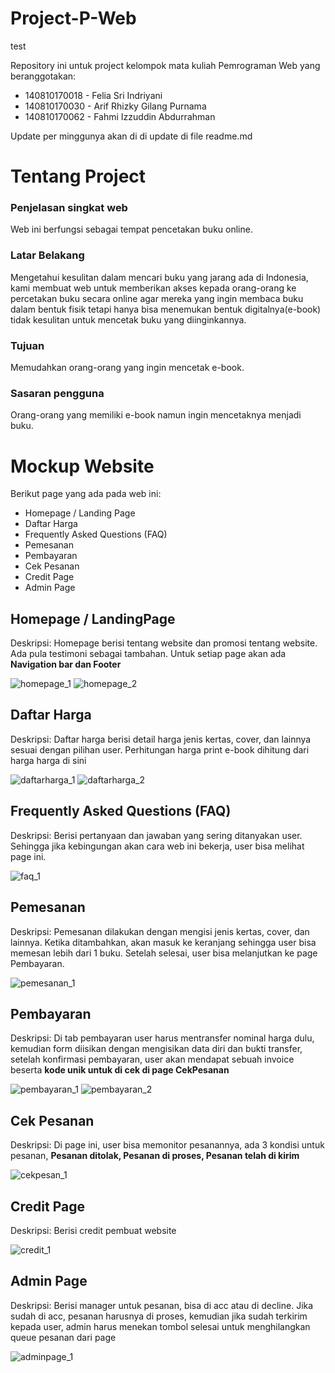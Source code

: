 # Project-P-Web

test

Repository ini untuk project kelompok mata kuliah Pemrograman Web yang beranggotakan:

- 140810170018 - Felia Sri Indriyani
- 140810170030 - Arif Rhizky Gilang Purnama
- 140810170062 - Fahmi Izzuddin Abdurrahman

Update per minggunya akan di di update di file readme.md

# Tentang Project

### Penjelasan singkat web
Web ini berfungsi sebagai tempat pencetakan buku online.

### Latar Belakang
Mengetahui kesulitan dalam mencari buku yang jarang ada di Indonesia, kami membuat web untuk memberikan akses kepada orang-orang ke percetakan buku secara online agar mereka yang ingin membaca buku dalam bentuk fisik tetapi hanya bisa menemukan bentuk digitalnya(e-book) tidak kesulitan untuk mencetak buku yang diinginkannya.

### Tujuan
Memudahkan orang-orang yang ingin mencetak e-book.

### Sasaran pengguna
Orang-orang yang memiliki e-book namun ingin mencetaknya menjadi buku.

# Mockup Website
Berikut page yang ada pada web ini:

- Homepage / Landing Page
- Daftar Harga
- Frequently Asked Questions (FAQ)
- Pemesanan
- Pembayaran
- Cek Pesanan
- Credit Page
- Admin Page


## Homepage / LandingPage
Deskripsi: Homepage berisi tentang website dan promosi tentang website. Ada pula testimoni sebagai tambahan. Untuk setiap page akan ada **Navigation bar dan Footer**

![homepage_1](https://raw.githubusercontent.com/arifrgilang/projek-pw/master/PWEB-MOCKUP/homepage_1.png)
![homepage_2](https://raw.githubusercontent.com/arifrgilang/projek-pw/master/PWEB-MOCKUP/homepage_2.png)

## Daftar Harga
Deskripsi: Daftar harga berisi detail harga jenis kertas, cover, dan lainnya sesuai dengan pilihan user. Perhitungan harga print e-book dihitung dari harga harga di sini

![daftarharga_1](https://raw.githubusercontent.com/arifrgilang/projek-pw/master/PWEB-MOCKUP/daftarharga_1.png)
![daftarharga_2](https://raw.githubusercontent.com/arifrgilang/projek-pw/master/PWEB-MOCKUP/daftarharga_2.png)

## Frequently Asked Questions (FAQ)
Deskripsi: Berisi pertanyaan dan jawaban yang sering ditanyakan user. Sehingga jika kebingungan akan cara web ini bekerja, user bisa melihat page ini.

![faq_1](https://raw.githubusercontent.com/arifrgilang/projek-pw/master/PWEB-MOCKUP/faq_1.png)

## Pemesanan
Deskripsi: Pemesanan dilakukan dengan mengisi jenis kertas, cover, dan lainnya. Ketika ditambahkan, akan masuk ke keranjang sehingga user bisa memesan lebih dari 1 buku. Setelah selesai, user bisa melanjutkan ke page Pembayaran.

![pemesanan_1](https://raw.githubusercontent.com/arifrgilang/projek-pw/master/PWEB-MOCKUP/pemesanan_1.png)

## Pembayaran
Deskripsi: Di tab pembayaran user harus mentransfer nominal harga dulu, kemudian form diisikan dengan mengisikan data diri dan bukti transfer, setelah konfirmasi pembayaran, user akan mendapat sebuah invoice beserta **kode unik untuk di cek di page CekPesanan**

![pembayaran_1](https://raw.githubusercontent.com/arifrgilang/projek-pw/master/PWEB-MOCKUP/pembayaran_1.png)
![pembayaran_2](https://raw.githubusercontent.com/arifrgilang/projek-pw/master/PWEB-MOCKUP/pembayaran_2.png)

## Cek Pesanan
Deskripsi: Di page ini, user bisa memonitor pesanannya, ada 3 kondisi untuk pesanan, **Pesanan ditolak, Pesanan di proses, Pesanan telah di kirim**

![cekpesan_1](https://raw.githubusercontent.com/arifrgilang/projek-pw/master/PWEB-MOCKUP/cekpesan_1.png)

## Credit Page
Deskripsi: Berisi credit pembuat website

![credit_1](https://raw.githubusercontent.com/arifrgilang/projek-pw/master/PWEB-MOCKUP/credit_1.png)

## Admin Page
Deskripsi: Berisi manager untuk pesanan, bisa di acc atau di decline. Jika sudah di acc, pesanan harusnya di proses, kemudian jika sudah terkirim kepada user, admin harus menekan tombol selesai untuk menghilangkan queue pesanan dari page

![adminpage_1](https://raw.githubusercontent.com/arifrgilang/projek-pw/master/PWEB-MOCKUP/adminpage_1.png)
